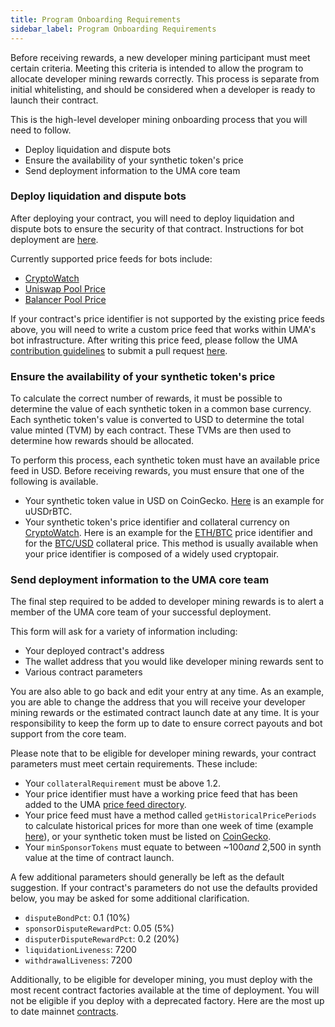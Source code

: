 ```yaml
---
title: Program Onboarding Requirements
sidebar_label: Program Onboarding Requirements
---
```


Before receiving rewards, a new developer mining participant must meet certain criteria. Meeting this criteria is intended to allow the program to allocate developer mining rewards correctly. This process is separate from initial whitelisting, and should be considered when a developer is ready to launch their contract. 

This is the high-level developer mining onboarding process that you will need to follow.

- Deploy liquidation and dispute bots
- Ensure the availability of your synthetic token's price
- Send deployment information to the UMA core team

### Deploy liquidation and dispute bots

After deploying your contract, you will need to deploy liquidation and dispute bots to ensure the security of that contract. Instructions for bot deployment are [here](/developers/bots).

Currently supported price feeds for bots include:
- [CryptoWatch](https://github.com/UMAprotocol/protocol/blob/master/packages/financial-templates-lib/src/price-feed/CryptoWatchPriceFeed.js)
- [Uniswap Pool Price](https://github.com/UMAprotocol/protocol/blob/master/packages/financial-templates-lib/src/price-feed/UniswapPriceFeed.js)
- [Balancer Pool Price](https://github.com/UMAprotocol/protocol/blob/master/packages/financial-templates-lib/src/price-feed/BalancerPriceFeed.js)

If your contract's price identifier is not supported by the existing price feeds above, you will need to write a custom price feed that works within UMA's bot infrastructure. After writing this price feed, please follow the UMA [contribution guidelines](https://github.com/UMAprotocol/protocol/blob/master/CONTRIBUTING.md) to submit a pull request [here](https://github.com/UMAprotocol/protocol/tree/master/packages/financial-templates-lib/src/price-feed).

### Ensure the availability of your synthetic token's price

To calculate the correct number of rewards, it must be possible to determine the value of each synthetic token in a common base currency. Each synthetic token's value is converted to USD to determine the total value minted (TVM) by each contract. These TVMs are then used to determine how rewards should be allocated.

To perform this process, each synthetic token must have an available price feed in USD. Before receiving rewards, you must ensure that one of the following is available.
- Your synthetic token value in USD on CoinGecko. [Here](https://www.coingecko.com/en/coins/uusdrbtc-synthetic-token-expiring-1-october-2020) is an example for uUSDrBTC.
- Your synthetic token's price identifier and collateral currency on [CryptoWatch](https://cryptowat.ch/). Here is an example for the [ETH/BTC](https://cryptowat.ch/charts/FTX:ETH-BTC) price identifier and for the [BTC/USD](https://cryptowat.ch/charts/BITFINEX:BTC-USD) collateral price. This method is usually available when your price identifier is composed of a widely used cryptopair.

### Send deployment information to the UMA core team

The final step required to be added to developer mining rewards is to alert a member of the UMA core team of your successful deployment.

This form will ask for a variety of information including:
- Your deployed contract's address
- The wallet address that you would like developer mining rewards sent to
- Various contract parameters

You are also able to go back and edit your entry at any time. As an example, you are able to change the address that you will receive your developer mining rewards or the estimated contract launch date at any time. It is your responsibility to keep the form up to date to ensure correct payouts and bot support from the core team. 

Please note that to be eligible for developer mining rewards, your contract parameters must meet certain requirements. These include:

- Your `collateralRequirement` must be above 1.2.
- Your price identifier must have a working price feed that has been added to the UMA [price feed directory](https://github.com/UMAprotocol/protocol/tree/master/packages/financial-templates-lib/src/price-feed).
- Your price feed must have a method called `getHistoricalPricePeriods` to calculate historical prices for more than one week of time (example [here](https://github.com/UMAprotocol/protocol/blob/master/packages/financial-templates-lib/src/price-feed/CryptoWatchPriceFeed.js#L136)), or your synthetic token must be listed on [CoinGecko](https://www.coingecko.com/en/coins/uusdrbtc-synthetic-token-expiring-1-october-2020).
- Your `minSponsorTokens` must equate to between ~$100 and ~$2,500 in synth value at the time of contract launch.

A few additional parameters should generally be left as the default suggestion. If your contract's parameters do not use the defaults provided below, you may be asked for some additional clarification.
- `disputeBondPct`: 0.1 (10%)
- `sponsorDisputeRewardPct`: 0.05 (5%)
- `disputerDisputeRewardPct`: 0.2 (20%)
- `liquidationLiveness`: 7200
- `withdrawalLiveness`: 7200

Additionally, to be eligible for developer mining, you must deploy with the most recent contract factories available at the time of deployment. You will not be eligible if you deploy with a deprecated factory. Here are the most up to date mainnet [contracts](https://github.com/UMAprotocol/protocol/blob/master/packages/core/networks/1.json).
